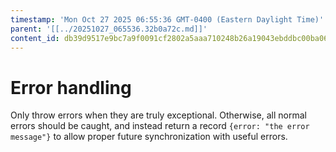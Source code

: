 ```yaml
---
timestamp: 'Mon Oct 27 2025 06:55:36 GMT-0400 (Eastern Daylight Time)'
parent: '[[../20251027_065536.32b0a72c.md]]'
content_id: db39d9517e9bc7a9f0091cf2802a5aaa710248b26a19043ebddbc00ba067bc70
---
```


# Error handling

Only throw errors when they are truly exceptional. Otherwise, all normal errors should be caught, and instead return a record `{error: "the error message"}` to allow proper future synchronization with useful errors.
